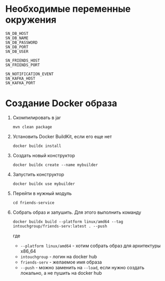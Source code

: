# Необходимые переменные окружения

```
SN_DB_HOST
SN_DB_NAME
SN_DB_PASSWORD
SN_DB_PORT
SN_DB_USER

SN_FRIENDS_HOST
SN_FRIENDS_PORT

SN_NOTIFICATION_EVENT
SN_KAFKA_HOST
SN_KAFKA_PORT
```

# Создание Docker образа

1. Скомпилировать в jar

   ```shell
   mvn clean package
   ```

2. Установить Docker BuildKit, если его еще нет
   ```shell
   docker buildx install
   ```

3. Создать новый конструктор
   ```shell
   docker buildx create --name mybuilder
   ```

4. Запустить конструктор
   ```shell
   docker buildx use mybuilder
   ```
5. Перейти в нужный модуль
   ```shell
   cd friends-service
   ```
6. Собрать образ и запушить. Для этого выполнить команду
   ```shell
   docker buildx build --platform linux/amd64 --tag intouchgroup/friends-serv:latest . --push
   ```
   где
   * `--platform linux/amd64` - хотим собрать образ для архитектуры x86_64
   * `intouchgroup` - логин на docker hub
   * `friends-serv` - желаемое имя образа
   * `--push` - можно заменить на `--load`, если нужно создать локально, а не пушить на docker hub

